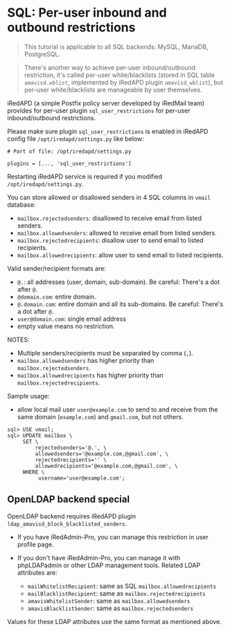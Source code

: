 # SQL: Per-user inbound and outbound restrictions

> This tutorial is applicable to all SQL backends: MySQL, MariaDB, PostgreSQL.

> There's another way to achieve per-user inbound/outbound restriction, it's
> called per-user white/blacklists (stored in SQL table `amavisd.wblist`,
> implemented by iRedAPD plugin `amavisd_wblist`), but per-user white/blacklists
> are manageable by user themselves.

iRedAPD (a simple Postfix policy server developed by iRedMail team) provides
for per-user plugin `sql_user_restrictions` for per-user inbound/outbound
restrictions.

Please make sure plugin `sql_user_restrictions` is enabled in iRedAPD config
file `/opt/iredapd/settings.py` like below:

```
# Part of file: /opt/iredapd/settings.py

plugins = [..., 'sql_user_restrictions']
```

Restarting iRedAPD service is required if you modified `/opt/iredapd/settings.py`.

You can store allowed or disallowed senders in 4 SQL columns in `vmail` database:

* `mailbox.rejectedsenders`: disallowed to receive email from listed senders.
* `mailbox.allowedsenders`: allowed to receive email from listed senders.
* `mailbox.rejectedrecipients`: disallow user to send email to listed recipients.
* `mailbox.allowedrecipients`: allow user to send email to listed recipients.

Valid sender/recipient formats are:

* `@.`: all addresses (user, domain, sub-domain). Be careful: There's a dot after `@`.
* `@domain.com`: entire domain.
* `@.domain.com`: entire domain and all its sub-domains. Be careful: There's a dot after `@`.
* `user@domain.com`:  single email address
* empty value means no restriction.

NOTES:

* Multiple senders/recipients must be separated by comma (`,`).
* `mailbox.allowedsenders` has higher priority than `mailbox.rejectedsenders`.
* `mailbox.allowedrecipients` has higher priority than `mailbox.rejectedrecipients`.

Sample usage:

* allow local mail user `user@example.com` to send to and receive from the same
  domain (`example.com`) and `gmail.com`, but not others.

```
sql> USE vmail;
sql> UPDATE mailbox \
     SET \
         rejectedsenders='@.', \
         allowedsenders='@example.com,@gmail.com', \
         rejectedrecipients='' \
         allowedrecipients='@example.com,@gmail.com', \
     WHERE \
          username='user@example.com';
```

## OpenLDAP backend special

OpenLDAP backend requires iRedAPD plugin `ldap_amavisd_block_blacklisted_senders`.

* If you have iRedAdmin-Pro, you can manage this restriction in user profile page.

* If you don't have iRedAdmin-Pro, you can manage it with phpLDAPadmin or other
  LDAP management tools. Related LDAP attributes are:

    * `mailWhitelistRecipient`: same as SQL `mailbox.allowedrecipients`
    * `mailBlacklistRecipient`: same as `mailbox.rejectedrecipients`
    * `amavisWhitelistSender`: same as `mailbox.allowedsenders`
    * `amavisBlacklistSender`: same as `mailbox.rejectedsenders`

Values for these LDAP attributes use the same format as mentioned above.

